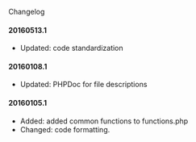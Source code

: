 Changelog

#### 20160513.1
* Updated: code standardization

#### 20160108.1
* Updated: PHPDoc for file descriptions

#### 20160105.1
* Added: added common functions to functions.php
* Changed: code formatting.